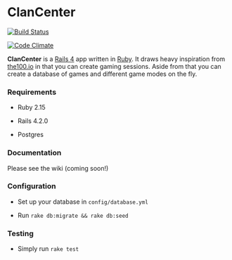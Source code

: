 # ClanCenter

[![Build Status](https://travis-ci.org/PDaily/ClanCenter.svg)](https://travis-ci.org/PDaily/ClanCenter)

[![Code Climate](https://codeclimate.com/github/PDaily/ClanCenter/badges/gpa.svg)](https://codeclimate.com/github/PDaily/ClanCenter)

**ClanCenter** is a [Rails 4] app written in [Ruby]. It draws heavy inspiration from [the100.io] in that you can create gaming sessions. Aside from that you can create a database of games and different game modes on the fly. 

### Requirements

* Ruby 2.15

* Rails 4.2.0

* Postgres

### Documentation

Please see the wiki (coming soon!)

### Configuration

* Set up your database in `config/database.yml` 

* Run `rake db:migrate && rake db:seed`

### Testing

* Simply run `rake test`


[the100.io]:https://www.the100.io/
[Rails 4]:http://rubyonrails.org/
[Ruby]:https://www.ruby-lang.org/
